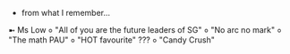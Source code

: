 * from what I remember...

 ➼ Ms Low
० "All of you are the future leaders of SG"
० "No arc no mark"
० "The math PAU"
० "HOT favourite" ???
० "Candy Crush"
